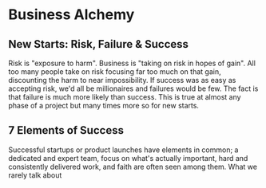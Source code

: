 # Business Alchemy
## New Starts: Risk, Failure & Success
Risk is "exposure to harm". 
Business is "taking on risk in hopes of gain". 
All too many people take on risk focusing far too much on that gain, discounting the harm to near impossibility. 
If success was as easy as accepting risk, we'd all be millionaires and failures would be few. 
The fact is that failure is much more likely than success.
This is true at almost any phase of a project but many times more so for new starts.

## 7 Elements of Success
Successful startups or product launches have elements in common; a dedicated and expert team, focus on what's actually important, hard and consistently delivered work, and faith are often seen among them. 
What we rarely talk about

<!--stackedit_data:
eyJoaXN0b3J5IjpbMTUyMTQzNjM0M119
-->